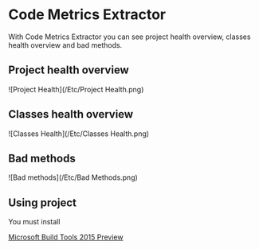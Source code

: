 Code Metrics Extractor
====================

With Code Metrics Extractor you can see project health overview, classes health overview and bad methods.


## Project health overview

![Project Health](/Etc/Project Health.png)

## Classes health overview

![Classes Health](/Etc/Classes Health.png)

## Bad methods

![Bad methods](/Etc/Bad Methods.png)

Using project
-------------------
You must install

[Microsoft Build Tools 2015 Preview](http://www.microsoft.com/en-us/download/details.aspx?id=44931)
